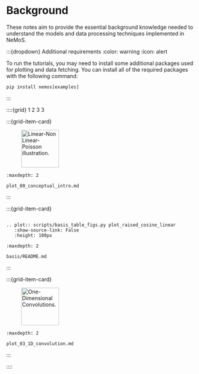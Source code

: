 # Background

These notes aim to provide the essential background knowledge needed to understand the models and data processing techniques implemented in NeMoS.

:::{dropdown} Additional requirements
:color: warning
:icon: alert

To run the tutorials, you may need to install some additional packages used for plotting and data fetching.
You can install all of the required packages with the following command:
```
pip install nemos[examples]
```

:::


::::{grid} 1 2 3 3

:::{grid-item-card}

<figure>
<img src="../_static/lnp_model.svg" style="height: 100px", alt="Linear-Non Linear-Poisson illustration."/>
</figure>


```{toctree}
:maxdepth: 2

plot_00_conceptual_intro.md
```
:::

:::{grid-item-card}

```{eval-rst}

.. plot:: scripts/basis_table_figs.py plot_raised_cosine_linear
   :show-source-link: False
   :height: 100px
```

```{toctree}
:maxdepth: 2

basis/README.md
```
:::

:::{grid-item-card}

<figure>
<img src="../_static/thumbnails/background/plot_03_1D_convolution.svg" style="height: 100px", alt="One-Dimensional Convolutions."/>
</figure>

```{toctree}
:maxdepth: 2

plot_03_1D_convolution.md
```
:::

::::
